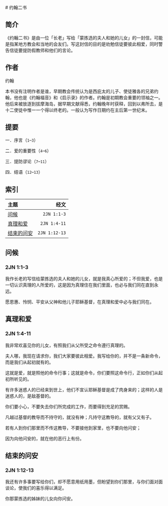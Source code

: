 <html>
<meta http-equiv="Content-Type" content="text/html; charset=utf-8" />
<head>
<title>约翰二书</title>
</head>
<body>
# 约翰二书

## 简介

《约翰二书》是由一位「长老」写给「蒙拣选的夫人和她的儿女」的一封信，可能是指某地方教会和当地的会友们。写这封信的目的是劝勉信徒要彼此相爱，同时警告信徒要提防假教师和他们的言论。

## 作者

约翰

本书没有注明作者是谁，早期教会传统认为是西庇太的儿子、使徒雅各的兄弟约翰，他也是《约翰福音》和《启示录》的作者。约翰是初期教会重要的领袖之一。他后来被放逐到拔摩海岛，据早期文献得悉，约翰晚年时获释，回到以弗所去，是十二使徒中惟一一个得以终老的。一般认为写作日期约在主后第一世纪末。

## 提要

一．序言（```1```–```3```）

二．爱的重要性（```4```–```6```）

三．提防谬论（```7```–```11```）

四．结语（```12```–```13```）

## 索引

| 主题 | 经文 |
|:---|---:|
| [问候](#2557) | ```2JN 1:1-3``` |
| [真理和爱](#2558) | ```2JN 1:4-11``` |
| [结束的问安](#2559) | ```2JN 1:12-13``` |

## <a id='2557' name='2557'></a>问候

### 2JN 1:1-3

我作长老的写信给蒙拣选的夫人和她的儿女，就是我真心所爱的；不但我爱，也是一切认识真理的人所爱的，这是因为真理住在我们里面，也必与我们同在直到永远。

愿恩惠、怜悯、平安从父神和他儿子耶稣基督，在真理和爱中必与我们同在。

## <a id='2558' name='2558'></a>真理和爱

### 2JN 1:4-11

我非常欢喜见你的儿女，有照我们从父所受之命令遵行真理的。

夫人哪，我现在请求你，我们大家要彼此相爱。我写给你的，并不是一条新命令，而是我们从起初就有的。

这就是爱，就是照他的命令行事；这就是命令，你们要照这命令行，正如你们从起初所听见的。

有许多迷惑人的已经来到世上，他们不宣认耶稣基督是成了肉身来的；这样的人是迷惑人的，是敌基督的。

你们要小心，不要失去你们所完成的工作，而要得到充足的赏赐。

凡越过基督的教导而不持守的，就没有神；凡持守这教导的，就有父又有子。

若有人到你们那里而不传这教导，不要接他到家里，也不要向他问安；

因为向他问安的，就在他的恶行上有份。

## <a id='2559' name='2559'></a>结束的问安

### 2JN 1:12-13

我还有许多事要写给你们，却不愿意用纸用墨，但盼望到你们那里，与你们面对面谈论，使我们的喜乐得以满足。

你那蒙拣选的姊妹的儿女向你问安。
</body>
</html>